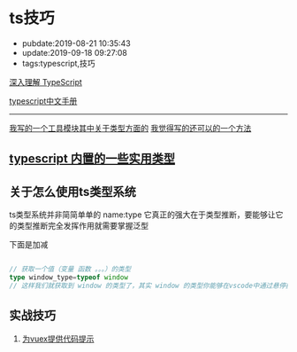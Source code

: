 # ts技巧

- pubdate:2019-08-21 10:35:43
- update:2019-09-18 09:27:08
- tags:typescript,技巧

[深入理解 TypeScript](./深入了解Typescript)

[typescript中文手册](./typescript中文手册)

---------

[我写的一个工具模块其中关于类型方面的](https://dev.tencent.com/u/sheng_gu/p/js_util/git/tree/master/ts-type)
    [我觉得写的还可以的一个方法](https://dev.tencent.com/u/sheng_gu/p/js_util/git/blob/master/adap/cb-promise.ts)

## [typescript 内置的一些实用类型](https://www.typescriptlang.org/docs/handbook/utility-types.html)

## 关于怎么使用ts类型系统

ts类型系统并非简简单单的 name:type 它真正的强大在于类型推断，要能够让它的类型推断完全发挥作用就需要掌握泛型

下面是加减

```typescript

// 获取一个值（变量 函数 。。。）的类型
type window_type=typeof window
// 这样我们就获取到 window 的类型了，其实 window 的类型你能够在vscode中通过悬停提示看到也是应为typescript的开发人员编写了windw 的类型
```

## 实战技巧

1. [为vuex提供代码提示](./typescript-vuex.md)
